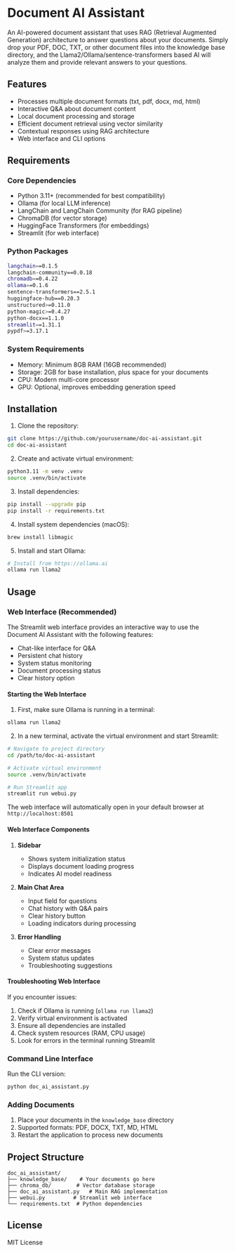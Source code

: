 # Document AI Assistant

An AI-powered document assistant that uses RAG (Retrieval Augmented Generation) architecture to answer questions about your documents. Simply drop your PDF, DOC, TXT, or other document files into the knowledge base directory, and the Llama2/Ollama/sentence-transformers based AI will analyze them and provide relevant answers to your questions.

## Features

- Processes multiple document formats (txt, pdf, docx, md, html)
- Interactive Q&A about document content
- Local document processing and storage
- Efficient document retrieval using vector similarity
- Contextual responses using RAG architecture
- Web interface and CLI options

## Requirements

### Core Dependencies
- Python 3.11+ (recommended for best compatibility)
- Ollama (for local LLM inference)
- LangChain and LangChain Community (for RAG pipeline)
- ChromaDB (for vector storage)
- HuggingFace Transformers (for embeddings)
- Streamlit (for web interface)

### Python Packages
```bash
langchain==0.1.5
langchain-community==0.0.18
chromadb==0.4.22
ollama==0.1.6
sentence-transformers==2.5.1
huggingface-hub==0.20.3
unstructured>=0.11.0
python-magic>=0.4.27
python-docx==1.1.0
streamlit==1.31.1
pypdf>=3.17.1
```

### System Requirements
- Memory: Minimum 8GB RAM (16GB recommended)
- Storage: 2GB for base installation, plus space for your documents
- CPU: Modern multi-core processor
- GPU: Optional, improves embedding generation speed

## Installation

1. Clone the repository:
```bash
git clone https://github.com/yourusername/doc-ai-assistant.git
cd doc-ai-assistant
```

2. Create and activate virtual environment:
```bash
python3.11 -m venv .venv
source .venv/bin/activate
```

3. Install dependencies:
```bash
pip install --upgrade pip
pip install -r requirements.txt
```

4. Install system dependencies (macOS):
```bash
brew install libmagic
```

5. Install and start Ollama:
```bash
# Install from https://ollama.ai
ollama run llama2
```

## Usage

### Web Interface (Recommended)
The Streamlit web interface provides an interactive way to use the Document AI Assistant with the following features:

- Chat-like interface for Q&A
- Persistent chat history
- System status monitoring
- Document processing status
- Clear history option

#### Starting the Web Interface

1. First, make sure Ollama is running in a terminal:
```bash
ollama run llama2
```

2. In a new terminal, activate the virtual environment and start Streamlit:
```bash
# Navigate to project directory
cd /path/to/doc-ai-assistant

# Activate virtual environment
source .venv/bin/activate

# Run Streamlit app
streamlit run webui.py
```

The web interface will automatically open in your default browser at `http://localhost:8501`

#### Web Interface Components

1. **Sidebar**
   - Shows system initialization status
   - Displays document loading progress
   - Indicates AI model readiness

2. **Main Chat Area**
   - Input field for questions
   - Chat history with Q&A pairs
   - Clear history button
   - Loading indicators during processing

3. **Error Handling**
   - Clear error messages
   - System status updates
   - Troubleshooting suggestions

#### Troubleshooting Web Interface

If you encounter issues:
1. Check if Ollama is running (`ollama run llama2`)
2. Verify virtual environment is activated
3. Ensure all dependencies are installed
4. Check system resources (RAM, CPU usage)
5. Look for errors in the terminal running Streamlit

### Command Line Interface
Run the CLI version:
```bash
python doc_ai_assistant.py
```

### Adding Documents
1. Place your documents in the `knowledge_base` directory
2. Supported formats: PDF, DOCX, TXT, MD, HTML
3. Restart the application to process new documents

## Project Structure
```
doc_ai_assistant/
├── knowledge_base/    # Your documents go here
├── chroma_db/        # Vector database storage
├── doc_ai_assistant.py   # Main RAG implementation
├── webui.py         # Streamlit web interface
└── requirements.txt  # Python dependencies
```

## License

MIT License
